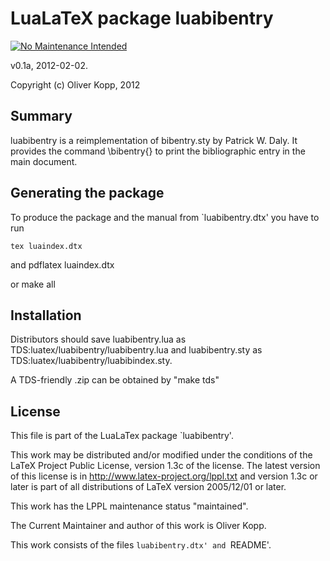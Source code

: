 # LuaLaTeX package luabibentry

[![No Maintenance Intended](http://unmaintained.tech/badge.svg)](http://unmaintained.tech/)

v0.1a, 2012-02-02.

Copyright (c) Oliver Kopp, 2012

Summary
-------
luabibentry is a reimplementation of bibentry.sty by Patrick W. Daly.
It provides the command \bibentry{<BibTeXKey>} to print the 
bibliographic entry in the main document.


Generating the package
----------------------
To produce the package and the manual from `luabibentry.dtx' you have to run

    tex luaindex.dtx
and pdflatex luaindex.dtx

or make all


Installation
------------
Distributors should save 
  luabibentry.lua as TDS:luatex/luabibentry/luabibentry.lua and
  luabibentry.sty as TDS:luatex/luabibentry/luabibindex.sty.

A TDS-friendly .zip can be obtained by "make tds"


License
-------
This file is part of the LuaLaTex package `luabibentry'.
 
This work may be distributed and/or modified under the conditions of
the LaTeX Project Public License, version 1.3c of the license.
The latest version of this license is in
  http://www.latex-project.org/lppl.txt
and version 1.3c or later is part of all distributions of LaTeX 
version 2005/12/01 or later.

This work has the LPPL maintenance status "maintained".

The Current Maintainer and author of this work is Oliver Kopp.

This work consists of the files `luabibentry.dtx' and `README'.
